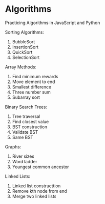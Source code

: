 # Algorithms

Practicing Algorithms in JavaScript and Python

Sorting Algorithms:
1. BubbleSort
2. InsertionSort
3. QuickSort
4. SelectionSort

Array Methods:
1. Find minimum rewards
2. Move element to end
3. Smallest difference
4. Three number sum
5. Subarray sort

Binary Search Trees:
1. Tree traversal
2. Find closest value
3. BST construction
4. Validate BST
5. Same BST

Graphs:
1. River sizes
2. Word ladder
3. Youngest common ancestor

Linked Lists:
1. Linked list constructtion
2. Remove kth node from end
3. Merge two linked lists
